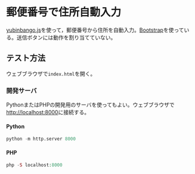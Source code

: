 # 郵便番号で住所自動入力

[yubinbango.js](https://github.com/yubinbango/yubinbango)を使って，郵便番号から住所を自動入力。[Bootstrap](https://getbootstrap.com/)を使っている。送信ボタンには動作を割り当てていない。

## テスト方法

ウェブブラウザで`index.html`を開く。

### 開発サーバ

PythonまたはPHPの開発用のサーバを使ってもよい。ウェブブラウザで[http://localhost:8000](http://localhost:8000)に接続する。

#### Python

```python
python -m http.server 8000
```

#### PHP
```php
php -S localhost:8000
```